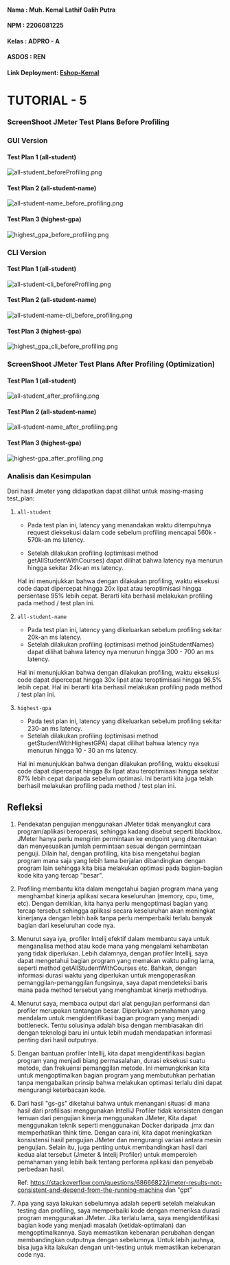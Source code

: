 #### Nama : Muh. Kemal Lathif Galih Putra
#### NPM : 2206081225
#### Kelas : ADPRO - A
#### ASDOS : REN
#### Link Deployment: [Eshop-Kemal](https://production-qemul-adpro-eshop.koyeb.app/)

# TUTORIAL - 5
### ScreenShoot JMeter Test Plans Before Profiling
### GUI Version
#### Test Plan 1 (all-student)
![all-student_beforeProfiling.png](hasil_ss_tutor5%2FBefore_Profiling%2Fall-student_beforeProfiling.png)

#### Test Plan 2 (all-student-name)
![all-student-name_before_profiling.png](hasil_ss_tutor5%2FBefore_Profiling%2Fall-student-name_before_profiling.png)

#### Test Plan 3 (highest-gpa)
![highest_gpa_before_profiling.png](hasil_ss_tutor5%2FBefore_Profiling%2Fhighest_gpa_before_profiling.png)

### CLI Version
#### Test Plan 1 (all-student)
![all-student-cli_beforeProfiling.png](hasil_ss_tutor5%2FBefore_Profiling%2Fall-student-cli_beforeProfiling.png)

#### Test Plan 2 (all-student-name)
![all-student-name-cli_before_profiling.png](hasil_ss_tutor5%2FBefore_Profiling%2Fall-student-name-cli_before_profiling.png)

#### Test Plan 3 (highest-gpa)
![highest_gpa_cli_before_profiling.png](hasil_ss_tutor5%2FBefore_Profiling%2Fhighest_gpa_cli_before_profiling.png)

### ScreenShoot JMeter Test Plans After Profiling (Optimization)
#### Test Plan 1 (all-student)
![all-student_after_profiling.png](hasil_ss_tutor5%2FAfter_Profiling%2Fall-student_after_profiling.png)

#### Test Plan 2 (all-student-name)
![all-student-name_after_profiling.png](hasil_ss_tutor5%2FAfter_Profiling%2Fall-student-name_after_profiling.png)

#### Test Plan 3 (highest-gpa)
![highest-gpa_after_profiling.png](hasil_ss_tutor5%2FAfter_Profiling%2Fhighest-gpa_after_profiling.png)

### Analisis dan Kesimpulan
Dari hasil Jmeter yang didapatkan dapat dilihat untuk masing-masing test_plan:
1. `all-student`
   
    - Pada test plan ini, latency yang menandakan waktu ditempuhnya request dieksekusi dalam code sebelum profiling mencapai 
    560k - 570k-an ms latency. 

    - Setelah dilakukan profiling (optimisasi method getAllStudentWithCourses) dapat dilihat bahwa latency nya menurun hingga
   sekitar 24k-an ms latency.

    Hal ini menunjukkan bahwa dengan dilakukan profiling, waktu eksekusi code dapat dipercepat hingga 20x lipat atau teroptimisasi
    hingga persentase 95% lebih cepat. Berarti kita berhasil melakukan profiling pada method / test plan ini.


2. `all-student-name`

    - Pada test plan ini, latency yang dikeluarkan sebelum profiling sekitar 20k-an ms latency.
    - Setelah dilakukan profiling (optimisasi method joinStudentNames) dapat dilihat bahwa latency nya menurun hingga 300 - 700 an ms latency.
    
    Hal ini menunjukkan bahwa dengan dilakukan profiling, waktu eksekusi code dapat dipercepat hingga 30x lipat atau teroptimisasi hingga
    96.5% lebih cepat. Hal ini berarti kita berhasil melakukan profiling pada method / test plan ini.


3. `highest-gpa`
    
    - Pada test plan ini, latency yang dikeluarkan sebelum profiling sekitar 230-an ms latency.
    - Setelah dilakukan profiling (optimisasi method getStudentWithHighestGPA) dapat dilihat bahwa latency nya menurun hingga 10 - 30 an ms latency.

    Hal ini menunjukkan bahwa dengan dilakukan profiling, waktu eksekusi code dapat dipercepat hingga 8x lipat atau teroptimisasi hingga sekitar 87% lebih cepat daripada sebelum optimasi.
    Ini berarti kita juga telah berhasil melakukan profiling pada method / test plan ini.

## Refleksi
1. Pendekatan pengujian menggunakan JMeter tidak menyangkut cara program/aplikasi beroperasi, sehingga kadang disebut seperti blackbox. 
   JMeter hanya perlu mengirim permintaan ke endpoint yang ditentukan dan menyesuaikan jumlah permintaan sesuai dengan permintaan penguji. Dilain hal, dengan profiling, kita bisa mengetahui bagian program mana saja yang lebih lama berjalan dibandingkan dengan program lain
   sehingga kita bisa melakukan optimasi pada bagian-bagian kode kita yang tercap "besar".


2. Profiling membantu kita dalam mengetahui bagian program mana yang menghambat kinerja aplikasi secara keseluruhan (memory, cpu, time, etc). 
   Dengan demikian, kita hanya perlu mengoptimasi bagian yang tercap tersebut sehingga aplikasi secara keseluruhan akan meningkat kinerjanya dengan lebih baik tanpa perlu memperbaiki terlalu banyak bagian dari keseluruhan code nya.


3. Menurut saya iya, profiler Intelij efektif dalam membantu saya untuk menganalisa method atau kode mana
   yang mengalami kehambatan yang tidak diperlukan. Lebih dalamnya, dengan profiler Intellij, saya dapat 
   mengetahui bagian program yang memakan waktu paling lama, seperti method getAllStudentWithCourses etc. 
   Bahkan, dengan informasi durasi waktu yang diperlukan untuk mengoperasikan pemanggilan-pemanggilan fungsinya, saya dapat mendeteksi baris mana pada method tersebut yang menghambat kinerja methodnya.


4. Menurut saya, membaca output dari alat pengujian performansi dan profiler merupakan tantangan besar. Diperlukan pemahaman yang mendalam untuk mengidentifikasi bagian program yang menjadi bottleneck. 
   Tentu solusinya adalah bisa dengan membiasakan diri dengan teknologi baru ini untuk lebih mudah mendapatkan informasi penting dari hasil outputnya.


5. Dengan bantuan profiler Intellij, kita dapat mengidentifikasi bagian program yang menjadi biang permasalahan, 
durasi eksekusi suatu metode, dan frekuensi pemanggilan metode. Ini memungkinkan kita untuk mengoptimalkan bagian program yang membutuhkan perhatian tanpa mengabaikan prinsip bahwa melakukan optimasi terlalu dini dapat mengurangi keterbacaan kode.


6. Dari hasil "gs-gs" diketahui bahwa untuk menangani situasi di mana hasil dari profilisasi menggunakan IntelliJ Profiler tidak konsisten dengan temuan dari pengujian kinerja menggunakan JMeter, Kita dapat menggunakan teknik seperti menggunakan Docker daripada .jmx dan memperhatikan think time. 
Dengan cara ini, kita dapat meningkatkan konsistensi hasil pengujian JMeter dan mengurangi variasi antara mesin pengujian. Selain itu, juga penting untuk membandingkan hasil dari kedua alat tersebut (Jmeter & Intelij Profiler) untuk memperoleh pemahaman yang lebih baik tentang performa aplikasi dan penyebab perbedaan hasil.

   Ref: https://stackoverflow.com/questions/68666822/jmeter-results-not-consistent-and-depend-from-the-running-machine dan "gpt"


7. Apa yang saya lakukan sebelumnya adalah seperti setelah melakukan testing dan profiling, saya memperbaiki kode dengan memeriksa durasi program menggunakan JMeter. 
Jika terlalu lama, saya mengidentifikasi bagian kode yang menjadi masalah (ketidak-optimalan) dan mengoptimalkannya. 
Saya memastikan kebenaran perubahan dengan membandingkan outputnya dengan sebelumnya. Untuk lebih jauhnya, bisa juga kita lakukan dengan unit-testing untuk memastikan kebenaran code nya.

